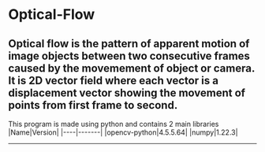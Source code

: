 # Optical-Flow
## Optical flow is the pattern of apparent motion of image objects between two consecutive frames caused by the movemement of object or camera. It is 2D vector field where each vector is a displacement vector showing the movement of points from first frame to second.
This program is made using python and contains 2 main libraries
|Name|Version|
|----|-------|
|opencv-python|4.5.5.64|
|numpy|1.22.3|
***
